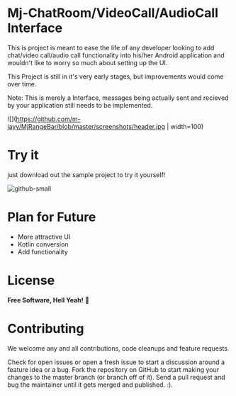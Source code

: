 # Mj-ChatRoom/VideoCall/AudioCall Interface


This is project is meant to ease the life of any developer looking to add chat/video call/audio call functionality into his/her Android application and wouldn't like to worry so much about setting up the UI.

This Project is still in it's very early stages, but improvements would come over time.

Note: This is merely a Interface, messages being actually sent and recieved by your application still needs to be implemented.
  
  ![](https://github.com/m-jayy/MjRangeBar/blob/master/screenshots/header.jpg | width=100)

# Try it
  just download out the sample project to try it yourself! 



![github-small](https://github.com/m-jayy/MjRangeBar/blob/master/screenshots/lobby.jpg)

# Plan for Future

 - More attractive UI
 - Kotlin conversion
 - Add functionality
 

# License

**Free Software, Hell Yeah!** :metal:



# Contributing
  We welcome any and all contributions, code cleanups and feature requests.
  
  Check for open issues or open a fresh issue to start a discussion around a feature idea or a bug.
  Fork the repository on GitHub to start making your changes to the master branch (or branch off of it).
  Send a pull request and bug the maintainer until it gets merged and published. :).

